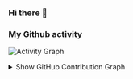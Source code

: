 ### Hi there 👋


### My Github activity

![Activity Graph](https://github-readme-stats.vercel.app/api?username=demershow&count_private=false)

<details>
  <summary>Show GitHub Contribution Graph</summary>
  <img src="https://activity-graph.herokuapp.com/graph?username=demershow&theme=github" />
</details>




<br /><br /><br />
---


[Gmail]: mailto:demersontorres520@gmail.com
[Skype]: https://twitter.com/demershowww
[Discord]: https://discord.com/dmr<3soph#9772

<!--
**Demershow/Demershow** is a ✨ _special_ ✨ repository because its `README.md` (this file) appears on your GitHub profile.

Here are some ideas to get you started:

- 🔭 I’m currently working on ...
- 🌱 I’m currently learning ...
- 👯 I’m looking to collaborate on ...
- 🤔 I’m looking for help with ...
- 💬 Ask me about ...
- 📫 How to reach me: ...
- 😄 Pronouns: ...
- ⚡ Fun fact: ...
-->
